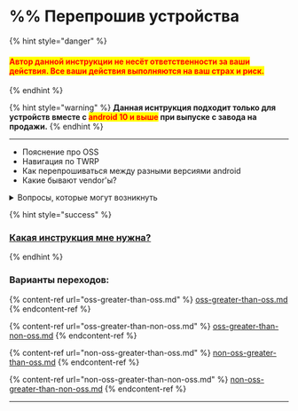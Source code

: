 # %% Перепрошив устройства

{% hint style="danger" %}
#### <mark style="color:red;">**Автор данной инструкции не несёт ответственности за ваши действия. Все ваши действия выполняются на ваш страх и риск.**</mark> <a href="#avtor-dannoi-instrukcii-ne-nesyot-otvetstvennosti-za-vashi-deistviya.-vse-vashi-deistviya-vypolnyayu" id="avtor-dannoi-instrukcii-ne-nesyot-otvetstvennosti-za-vashi-deistviya.-vse-vashi-deistviya-vypolnyayu"></a>
{% endhint %}

{% hint style="warning" %}
**Данная иснтрукция подходит только для устройств вместе с **<mark style="color:red;">**android 10 и выше**</mark>** при выпуске с завода на продажи.**
{% endhint %}

***

* Пояснение про OSS
* Навигация по TWRP
* Как перепрошиваться между разными версиями android
* Какие бывают vendor'ы?

<details>

<summary>Вопросы, которые могут возникнуть</summary>



</details>



{% hint style="success" %}
### [Какая инструкция мне нужна?](kakaya-instrukciya-mne-nuzhna.md)
{% endhint %}



### Варианты переходов:

{% content-ref url="oss-greater-than-oss.md" %}
[oss-greater-than-oss.md](oss-greater-than-oss.md)
{% endcontent-ref %}

{% content-ref url="oss-greater-than-non-oss.md" %}
[oss-greater-than-non-oss.md](oss-greater-than-non-oss.md)
{% endcontent-ref %}

{% content-ref url="non-oss-greater-than-oss.md" %}
[non-oss-greater-than-oss.md](non-oss-greater-than-oss.md)
{% endcontent-ref %}

{% content-ref url="non-oss-greater-than-non-oss.md" %}
[non-oss-greater-than-non-oss.md](non-oss-greater-than-non-oss.md)
{% endcontent-ref %}

***
